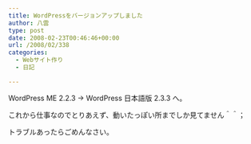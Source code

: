 ```yaml
---
title: WordPressをバージョンアップしました
author: 八雲
type: post
date: 2008-02-23T00:46:46+00:00
url: /2008/02/338
categories:
  - Webサイト作り
  - 日記

---
```

WordPress ME 2.2.3 -> WordPress 日本語版 2.3.3 へ。
  
これから仕事なのでとりあえず、動いたっぽい所までしか見てません＾＾；

トラブルあったらごめんなさい。